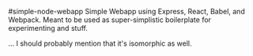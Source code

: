 #simple-node-webapp
Simple Webapp using Express, React, Babel, and Webpack. Meant to be used as super-simplistic boilerplate for experimenting and stuff.

... I should probably mention that it's isomorphic as well.